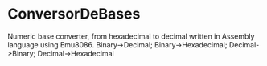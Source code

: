 # ConversorDeBases
Numeric base converter, from hexadecimal to decimal written in Assembly language using Emu8086. Binary->Decimal; Binary->Hexadecimal; Decimal->Binary; Decimal->Hexadecimal
